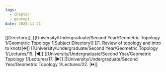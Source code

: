 ```yaml
---
tags:
  - chapter
  - geotop1
date: 2024-11-21
---
```

[[Directory]], [[University/Undergraduate/Second Year/Geometric Topology 1/Geometric Topology 1|Subject Directory]]
[[1. Review of topology and intro to knots|🞀🞀]] [[University/Undergraduate/Second Year/Geometric Topology 1/Lectures/15. |◀]] [[University/Undergraduate/Second Year/Geometric Topology 1/Lectures/17. |▶]] [[University/Undergraduate/Second Year/Geometric Topology 1/Lectures/22. |🞂🞂]]
# 
## 
### 